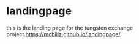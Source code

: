 # landingpage
this is the landing page for the tungsten exchange project.https://mcbillz.github.io/landingpage/
